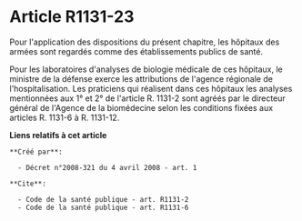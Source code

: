 # Article R1131-23

Pour l'application des dispositions du présent chapitre, les hôpitaux des armées sont regardés comme des établissements
publics de santé. 

Pour les laboratoires d'analyses de biologie médicale de ces hôpitaux, le ministre de la défense exerce les attributions de
l'agence régionale de l'hospitalisation. Les praticiens qui réalisent dans ces hôpitaux les analyses mentionnées aux 1° et 2°
de l'article R. 1131-2 sont agréés par le directeur général de l'Agence de la biomédecine selon les conditions fixées aux
articles R. 1131-6 à R. 1131-12.

**Liens relatifs à cet article**

	**Créé par**:

	  - Décret n°2008-321 du 4 avril 2008 - art. 1

	**Cite**:

	  - Code de la santé publique - art. R1131-2
	  - Code de la santé publique - art. R1131-6
